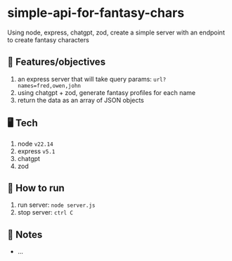 # simple-api-for-fantasy-chars

Using node, express, chatgpt, zod, create a simple server with an endpoint to create fantasy characters

## 🏁 Features/objectives

1. an express server that will take query params: `url?names=fred,owen,john`
2. using chatgpt + zod, generate fantasy profiles for each name
3. return the data as an array of JSON objects

## 🖥️ Tech

1. node `v22.14`
2. express `v5.1`
3. chatgpt
4. zod

## 🚀 How to run

1. run server: `node server.js`
2. stop server: `ctrl C`

## 📝 Notes

- ...
